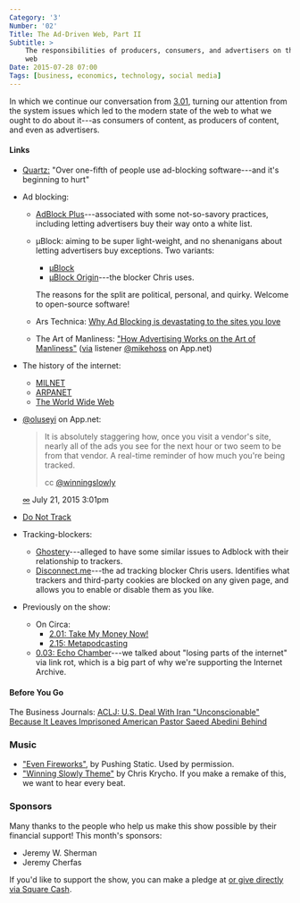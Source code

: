 ```yaml
---
Category: '3'
Number: '02'
Title: The Ad-Driven Web, Part II
Subtitle: >
    The responsibilities of producers, consumers, and advertisers on the modern
    web
Date: 2015-07-28 07:00
Tags: [business, economics, technology, social media]
---
```


In which we continue our conversation from [3.01](/3.01/), turning our attention from
the system issues which led to the modern state of the web to what we ought to
do about it---as consumers of content, as producers of content, and even as
advertisers.

#### Links

  - [Quartz:] "Over one-fifth of people use ad-blocking software---and it's
    beginning to hurt"

  - Ad blocking:
      + [AdBlock Plus](https://adblockplus.org)---associated with some
        not-so-savory practices, including letting advertisers buy their way
        onto a white list.

      + μBlock: aiming to be super light-weight, and no shenanigans about
        letting advertisers buy exceptions. Two variants:

          * [μBlock](https://www.ublock.org)
          * [μBlock Origin](https://github.com/gorhill/uBlock)---the blocker
            Chris uses.

        The reasons for the split are political, personal, and quirky. Welcome
        to open-source software!

      + Ars Technica: [Why Ad Blocking is devastating to the sites you love][ars]

      + The Art of Manliness: ["How Advertising Works on the Art of Manliness"][aom]
        ([via][mpost] listener [@mikehoss] on App.net)

  - The history of the internet:
      + [MILNET](https://en.wikipedia.org/wiki/MILNET)
      + [ARPANET](https://en.wikipedia.org/wiki/ARPANET)
      + [The World Wide Web](https://en.wikipedia.org/wiki/World_Wide_Web#History)

  - [@oluseyi] on App.net:

    > It is absolutely staggering how, once you visit a vendor's site, nearly
    > all of the ads you see for the next hour or two seem to be from that
    > vendor. A real-time reminder of how much you're being tracked.
    >
    > cc [@winningslowly]

    [∞][opost] July 21, 2015 3:01pm

  - [Do Not Track](http://donottrack.us)

  - Tracking-blockers:
      + [Ghostery](https://www.ghostery.com/en/)---alleged to have some
        similar issues to Adblock with their relationship to trackers.
      + [Disconnect.me](https://disconnect.me)---the ad tracking blocker Chris
        users. Identifies what trackers and third-party cookies are blocked on
        any given page, and allows you to enable or disable them as you like.

  - Previously on the show:
      + On Circa:
          * [2.01: Take My Money Now!](/2.01)
          * [2.15: Metapodcasting](/2.15/)
      + [0.03: Echo Chamber](/0.03/)---we talked about "losing parts of the
        internet" via link rot, which is a big part of why we're supporting
        the Internet Archive.

[Quartz:]: http://qz.com/120797/over-one-fifth-of-people-use-ad-blocking-software-and-its-beginning-to-hurt/
[ars]: http://arstechnica.com/business/2010/03/why-ad-blocking-is-devastating-to-the-sites-you-love/
[aom]: http://www.artofmanliness.com/2011/05/27/how-advertising-works-on-the-art-of-manliness/
[mpost]: https://alpha.app.net/mikehoss/post/62687938
[@mikehoss]: https://alpha.app.net/mikehoss
[@winningslowly]: https://alpha.app.net/winningslowly
[opost]: https://alpha.app.net/oluseyi/post/62663383
[@oluseyi]: https://alpha.app.net/oluseyi

#### Before You Go

The Business Journals: [ACLJ: U.S. Deal With Iran "Unconscionable" Because It
Leaves Imprisoned American Pastor Saeed Abedini Behind][bizjournals]

[bizjournals]: http://www.bizjournals.com/prnewswire/press_releases/2015/07/14/DC56069

### Music

  - ["Even Fireworks"](https://soundcloud.com/pushingstatic/even-fireworks),
    by Pushing Static. Used by permission.
  - ["Winning Slowly Theme"](//soundcloud.com/chriskrycho/winning-slowly)
    by Chris Krycho. If you make a remake of this, we want to hear every beat.

### Sponsors

Many thanks to the people who help us make this show possible by their financial
support! This month's sponsors:

  - Jeremy W. Sherman
  - Jeremy Cherfas

If you'd like to support the show, you can make a pledge at <a href='https://www.patreon.com/winningslowly' rel='payment'> or give
directly via [Square Cash].

[Square Cash]: https://cash.me/$winningslowly
